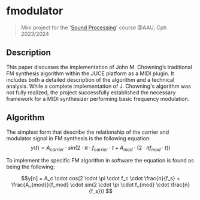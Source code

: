 # fmodulator
> Mini project for the '[Sound Processing](https://moduler.aau.dk/course/2022-2023/MSNSMCM1202?lang=en-GB)' course @AAU, Cph 2023/2024

## Description
This paper discusses the implementation of John M. Chowning’s traditional FM synthesis algorithm within the JUCE platform as a MIDI plugin. It includes both a detailed description of the algorithm and a technical analysis. While a complete implementation of J. Chowning's algorithm was not fully realized, the project successfully established the necessary framework for a MIDI synthesizer performing basic frequency modulation.

## Algorithm
The simplest form that describe the relationship of the carrier and modulator signal in FM synthesis is the following equation:
$$y(t)=A_{carrier} \cdot sin(2 \cdot \pi \cdot f_{carrier} \cdot t + A_{mod} \cdot (2 \cdot \pi f_{mod} \cdot t))$$

To implement the specific FM algorithm in software the equation is found as being the following:

$$y[n] = A_c \cdot cos(2 \cdot \pi \cdot f_c \cdot \frac{n}{f_s} + \frac{A_{mod}}{f_mod} \cdot sin(2 \cdot \pi \cdot f_{mod} \cdot \frac{n}{f_s})) $$
